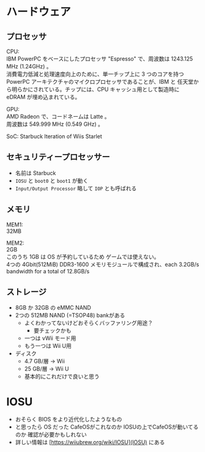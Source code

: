 # ハードウェア
## プロセッサ
CPU: <br>
IBM PowerPC をベースにしたプロセッサ "Espresso" で、周波数は 1243.125 MHz (1.24GHz) 。<br>
消費電力低減と処理速度向上のために、単一チップ上に 3 つのコアを持つ PowerPC アーキテクチャのマイクロプロセッサであることが、IBM と 任天堂から明らかにされている。チップには、CPU キャッシュ用として製造時に eDRAM が埋め込まれている。

GPU: <br>
AMD Radeon で、コードネームは Latte 。<br>
周波数は 549.999 MHz (0.549 GHz) 。

SoC: Starbuck Iteration of Wiis Starlet

## セキュリティープロセッサー
- 名前は Starbuck
- `IOSU` と `boot0` と `boot1` が動く
- `Input/Output Processor` 略して `IOP` とも呼ばれる

## メモリ
MEM1: <br>
32MB

MEM2: <br>
2GB <br>
このうち 1GB は OS が予約しているため ゲームでは使えない。<br>
4つの 4Gbit(512MiB) DDR3-1600 メモリモジュールで構成され、each 3.2GB/s bandwidth for a total of 12.8GB/s

## ストレージ
- 8GB か 32GB の eMMC NAND
- 2つの 512MB NAND (=TSOP48) bankがある
  - よくわかってないけどおそらくバッファリング用途？
    - 要チェックかも
  - 一つは vWii モード用
  - もう一つは Wii U用
- ディスク
  - 4.7 GB/層 → Wii
  - 25 GB/層 → Wii U
  - 基本的にこれだけで良いと思う

# IOSU
- おそらく BIOS をより近代化したようなもの
- と思ったら OS だった CafeOSがこれなのか IOSUの上でCafeOSが動いてるのか 確認が必要かもしれない
- 詳しい情報は [https://wiiubrew.org/wiki/IOSU](IOSU) にある
